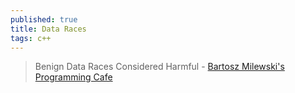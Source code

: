 ```yaml
---
published: true
title: Data Races
tags: c++
---
```

> Benign Data Races Considered Harmful - [Bartosz Milewski's Programming Cafe](https://bartoszmilewski.com/2020/08/11/benign-data-races-considered-harmful/)
